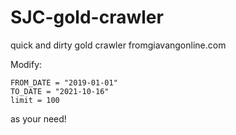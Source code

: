 # SJC-gold-crawler
quick and dirty gold crawler fromgiavangonline.com


Modify:

```
FROM_DATE = "2019-01-01"
TO_DATE = "2021-10-16"
limit = 100
```

as your need!
